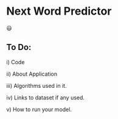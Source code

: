 # Next Word Predictor

:smiley:

## **To Do:**

i) Code

ii) About Application

iii) Algorithms used in it.

iv) Links to dataset if any used.

v) How to run your model.
